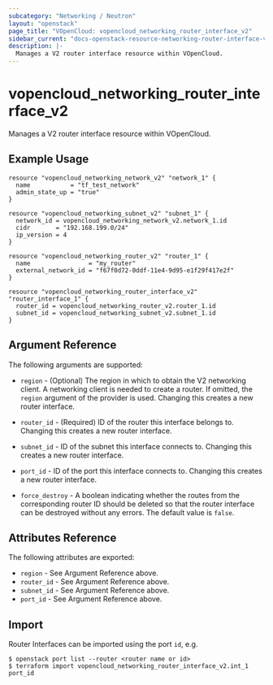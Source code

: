 ```yaml
---
subcategory: "Networking / Neutron"
layout: "openstack"
page_title: "VOpenCloud: vopencloud_networking_router_interface_v2"
sidebar_current: "docs-openstack-resource-networking-router-interface-v2"
description: |-
  Manages a V2 router interface resource within VOpenCloud.
---
```


# vopencloud\_networking\_router\_interface\_v2

Manages a V2 router interface resource within VOpenCloud.

## Example Usage

```hcl
resource "vopencloud_networking_network_v2" "network_1" {
  name           = "tf_test_network"
  admin_state_up = "true"
}

resource "vopencloud_networking_subnet_v2" "subnet_1" {
  network_id = vopencloud_networking_network_v2.network_1.id
  cidr       = "192.168.199.0/24"
  ip_version = 4
}

resource "vopencloud_networking_router_v2" "router_1" {
  name                = "my_router"
  external_network_id = "f67f0d72-0ddf-11e4-9d95-e1f29f417e2f"
}

resource "vopencloud_networking_router_interface_v2" "router_interface_1" {
  router_id = vopencloud_networking_router_v2.router_1.id
  subnet_id = vopencloud_networking_subnet_v2.subnet_1.id
}
```

## Argument Reference

The following arguments are supported:

* `region` - (Optional) The region in which to obtain the V2 networking client.
    A networking client is needed to create a router. If omitted, the
    `region` argument of the provider is used. Changing this creates a new
    router interface.

* `router_id` - (Required) ID of the router this interface belongs to. Changing
    this creates a new router interface.

* `subnet_id` - ID of the subnet this interface connects to. Changing
    this creates a new router interface.

* `port_id` - ID of the port this interface connects to. Changing
    this creates a new router interface.

* `force_destroy` - A boolean indicating whether the routes from the
  corresponding router ID should be deleted so that the router interface can
  be destroyed without any errors. The default value is `false`.

## Attributes Reference

The following attributes are exported:

* `region` - See Argument Reference above.
* `router_id` - See Argument Reference above.
* `subnet_id` - See Argument Reference above.
* `port_id` - See Argument Reference above.

## Import

Router Interfaces can be imported using the port `id`, e.g.

```
$ openstack port list --router <router name or id>
$ terraform import vopencloud_networking_router_interface_v2.int_1 port_id
```
